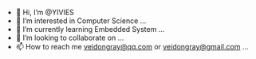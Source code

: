 - 👋 Hi, I’m @YIVIES
- 👀 I’m interested in Computer Science ...
- 🌱 I’m currently learning Embedded System ...
- 💞️ I’m looking to collaborate on ...
- 📫 How to reach me veidongray@qq.com or veidongray@gmail.com ...

<!---
YIVIES/YIVIES is a ✨ special ✨ repository because its `README.md` (this file) appears on your GitHub profile.
You can click the Preview link to take a look at your changes.
--->
